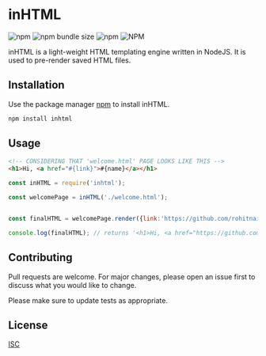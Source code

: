 # inHTML

![npm](https://img.shields.io/npm/v/inhtml?style=for-the-badge)
![npm bundle size](https://img.shields.io/bundlephobia/minzip/inhtml?style=for-the-badge)
![npm](https://img.shields.io/npm/dt/inhtml?style=for-the-badge)
![NPM](https://img.shields.io/npm/l/inhtml?style=for-the-badge)


inHTML is a light-weight HTML templating engine written in NodeJS. It is used to pre-render saved HTML files.

## Installation

Use the package manager [npm](https://www.npmjs.com/) to install inHTML.

```bash
npm install inhtml
```

## Usage

```HTML
<!-- CONSIDERING THAT 'welcome.html' PAGE LOOKS LIKE THIS -->
<h1>Hi, <a href="#{link}">#{name}</a></h1>
```

```javascript
const inHTML = require('inhtml');

const welcomePage = inHTML('./welcome.html');


const finalHTML = welcomePage.render({link:'https://github.com/rohitnairtech', name:'Rohit Nair'});

console.log(finalHTML); // returns '<h1>Hi, <a href="https://github.com/rohitnairtech">Rohit Nair</a></h1>'
```


## Contributing
Pull requests are welcome. For major changes, please open an issue first to discuss what you would like to change.

Please make sure to update tests as appropriate.

## License
[ISC](https://www.isc.org/)
